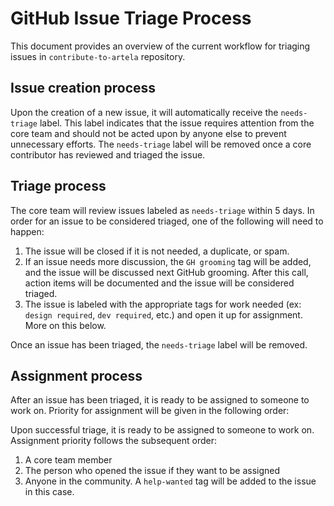 # GitHub Issue Triage Process

This document provides an overview of the current workflow for triaging issues in `contribute-to-artela` repository.

## Issue creation process

Upon the creation of a new issue, it will automatically receive the `needs-triage` label. This label indicates that the issue requires attention from the core team and should not be acted upon by anyone else to prevent unnecessary efforts. The `needs-triage` label will be removed once a core contributor has reviewed and triaged the issue.

## Triage process

The core team will review issues labeled as `needs-triage` within 5 days. In order for an issue to be considered triaged, one of the following will need to happen:

1. The issue will be closed if it is not needed, a duplicate, or spam.
2. If an issue needs more discussion, the `GH grooming` tag will be added, and the issue will be discussed next GitHub grooming. After this call, action items will be documented and the issue will be considered triaged.
3. The issue is labeled with the appropriate tags for work needed (ex: `design required`, `dev required`, etc.) and open it up for assignment. More on this below.

Once an issue has been triaged, the `needs-triage` label will be removed.

## Assignment process

After an issue has been triaged, it is ready to be assigned to someone to work on. Priority for assignment will be given in the following order:

Upon successful triage, it is ready to be assigned to someone to work on. Assignment priority follows the subsequent order:

1. A core team member
2. The person who opened the issue if they want to be assigned
3. Anyone in the community. A `help-wanted` tag will be added to the issue in this case.